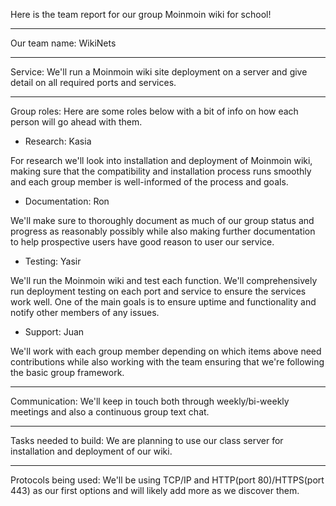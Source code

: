 Here is the team report for our group Moinmoin wiki for school!

--------------------------------------

Our team name: WikiNets

--------------------------------------

Service: We'll run a Moinmoin wiki site deployment on a server and give detail on all required ports and services.

--------------------------------------

Group roles: Here are some roles below with a bit of info on how each person will go ahead with them.

* Research: Kasia

For research we'll look into installation and deployment of Moinmoin wiki, making sure that the compatibility and installation process runs smoothly and each group member is well-informed of the process and goals.

* Documentation: Ron

We'll make sure to thoroughly document as much of our group status and progress as reasonably possibly while also making further documentation to help prospective users have good reason to user our service.

* Testing: Yasir

We'll run the Moinmoin wiki and test each function. We'll comprehensively run deployment testing on each port and service to ensure the services work well. One of the main goals is to ensure uptime and functionality and notify other members of any issues.

* Support: Juan

We'll work with each group member depending on which items above need contributions while also working with the team ensuring that we're following the basic group framework.

--------------------------------------

Communication: We'll keep in touch both through weekly/bi-weekly meetings and also a continuous group text chat.

--------------------------------------

Tasks needed to build: We are planning to use our class server for installation and deployment of our wiki.

--------------------------------------

Protocols being used: We'll be using TCP/IP and HTTP(port 80)/HTTPS(port 443) as our first options and will likely add more as we discover them.
